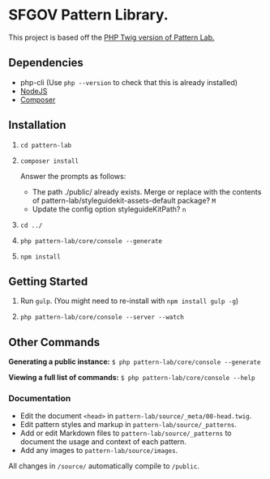 # SFGOV Pattern Library.

This project is based off the [PHP Twig version of Pattern Lab.](http://github.com/pattern-lab/edition-php-twig-standard)

## Dependencies

- php-cli (Use `php --version` to check that this is already installed)
- [NodeJS](https://nodejs.org/)
- [Composer](https://getcomposer.org/doc/00-intro.md#installation-linux-unix-osx/)

## Installation

1. `cd pattern-lab`

2. `composer install`
  
    Answer the prompts as follows:
  
    - The path ./public/ already exists. Merge or replace with the contents of pattern-lab/styleguidekit-assets-default package? `M`
    - Update the config option styleguideKitPath? `n`

3. `cd ../`

4. `php pattern-lab/core/console --generate`

5. `npm install`

## Getting Started

1. Run `gulp`. (You might need to re-install with `npm install gulp -g`)

2. `php pattern-lab/core/console --server --watch`

## Other Commands

**Generating a public instance:** `$ php pattern-lab/core/console --generate`

**Viewing a full list of commands:** `$ php pattern-lab/core/console --help`

### Documentation

- Edit the document `<head>` in `pattern-lab/source/_meta/00-head.twig`.
- Edit pattern styles and markup in `pattern-lab/source/_patterns`.
- Add or edit Markdown files to `pattern-lab/source/_patterns` to document the usage and context of each pattern.
- Add any images to `pattern-lab/source/images`.

All changes in `/source/` automatically compile to `/public`.
